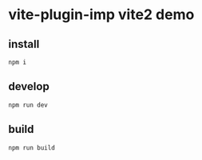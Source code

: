 # vite-plugin-imp vite2 demo

## install 
``` 
npm i 
```

## develop
```
npm run dev
```

## build
```
npm run build
```